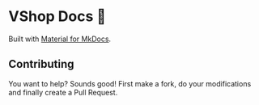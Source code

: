 # VShop Docs 📄
Built with [Material for MkDocs](https://squidfunk.github.io/mkdocs-material/).

## Contributing
You want to help? Sounds good! First make a fork, do your modifications and finally create a Pull Request.